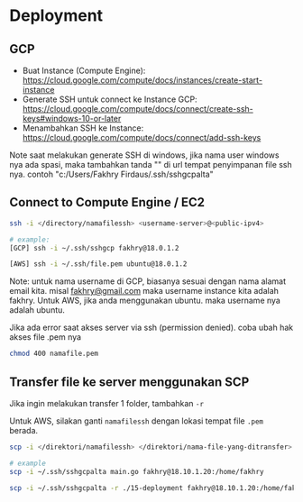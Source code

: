 # Deployment

## GCP
* Buat Instance (Compute Engine): https://cloud.google.com/compute/docs/instances/create-start-instance
* Generate SSH untuk connect ke Instance GCP: https://cloud.google.com/compute/docs/connect/create-ssh-keys#windows-10-or-later
* Menambahkan SSH ke Instance: https://cloud.google.com/compute/docs/connect/add-ssh-keys

Note saat melakukan generate SSH di windows, jika nama user windows nya ada spasi, maka tambahkan tanda "" di url tempat penyimpanan file ssh nya.
contoh "c:/Users/Fakhry Firdaus/.ssh/sshgcpalta"

## Connect to Compute Engine / EC2
```bash
ssh -i </directory/namafilessh> <username-server>@<public-ipv4>

# example:
[GCP] ssh -i ~/.ssh/sshgcp fakhry@18.0.1.2

[AWS] ssh -i ~/.ssh/file.pem ubuntu@18.0.1.2
```
Note: untuk nama username di GCP, biasanya sesuai dengan nama alamat email kita. misal fakhry@gmail.com
maka username instance kita adalah fakhry.
Untuk AWS, jika anda menggunakan ubuntu. maka username nya adalah ubuntu.

Jika ada error saat akses server via ssh (permission denied). coba ubah hak akses file .pem nya
```bash
chmod 400 namafile.pem
```

## Transfer file ke server menggunakan SCP
Jika ingin melakukan transfer 1 folder, tambahkan `-r`

Untuk AWS, silakan ganti `namafilessh` dengan lokasi tempat file `.pem` berada.
```bash
scp -i </direktori/namafilessh> </direktori/nama-file-yang-ditransfer> <username-server>@<public-ipv4>:/home/<username>

# example
scp -i ~/.ssh/sshgcpalta main.go fakhry@18.10.1.20:/home/fakhry

scp -i ~/.ssh/sshgcpalta -r ./15-deployment fakhry@18.10.1.20:/home/fakhry
```